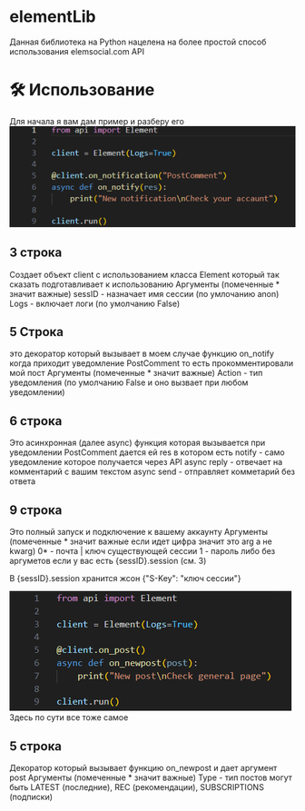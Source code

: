 # elementLib
Данная библиотека на Python нацелена на более простой способ использования elemsocial.com API

# 🛠 Использование
Для начала я вам дам пример и разберу его
![Пример](images/пример1.png)

## 3 строка
Cоздает объект client с использованием класса Element который так сказать подготавливает к использованию
Аргументы (помеченные * значит важные)
sessID - назначает имя сессии (по умлочанию anon)
Logs - включает логи (по умолчанию False)

## 5 Строка
это декоратор который вызывает в моем случае функцию on_notify когда приходит уведомление PostComment то есть прокомментировали мой пост
Аргументы (помеченные * значит важные)
Action - тип уведомления (по умолчанию False и оно вызвает при любом уведомлении)

## 6 строка
Это асинхронная (далее async) функция которая вызывается при уведомлении PostComment дается ей res в котором есть
notify - само уведомление которое получается через API
async reply - отвечает на комментарий с вашим текстом
async send - отправляет комметарий без ответа

## 9 строка
Это полный запуск и подключение к вашему аккаунту
Аргументы (помеченные * значит важные если идет цифра значит это arg а не kwarg)
0* - почта | ключ существующей сессии
1 - пароль
либо без аргуметов если у вас есть {sessID}.session (см. 3)

В {sessID}.session хранится жсон
{"S-Key": "ключ сессии"}


![Пример](images/пример2.png)
Здесь по сути все тоже самое
## 5 строка
Декоратор который вызывает функцию on_newpost и дает аргумент post 
Аргументы (помеченные * значит важные)
Type - тип постов могут быть LATEST (последние), REC (рекомендации), SUBSCRIPTIONS (подписки)
